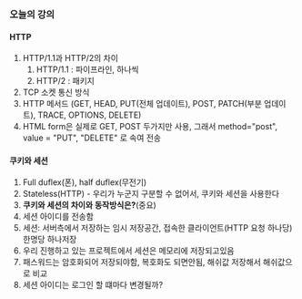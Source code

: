 ### 오늘의 강의

#### HTTP

1. HTTP/1.1과 HTTP/2의 차이
   1. HTTP/1.1 : 파이프라인, 하나씩
   2. HTTP/2 : 패키지
2. TCP 소켓 통신 방식
3. HTTP 메서드 (GET, HEAD, PUT(전체 업데이트), POST, PATCH(부분 업데이트), TRACE, OPTIONS, DELETE)
4. HTML form은 실제로 GET, POST 두가지만 사용, 그래서 method="post", value = "PUT", "DELETE" 로 속여 전송

#### 쿠키와 세션

1. Full duflex(폰), half duflex(무전기)
2. Stateless(HTTP) - 우리가 누군지 구분할 수 없어서, 쿠키와 세션을 사용한다
3. **쿠키와 세션의 차이와 동작방식은?**(중요)
4. 세션 아이디를 전송함
5. 세션: 서버측에서 저장하는 임시 저장공간, 접속한 클라이언트(HTTP 요청 하나당) 한명당 하나저장
6. 우리 진행하고 있는 프로젝트에서 세션은 메모리에 저장되고있음
7. 패스워드는 암호화되어 저장되야함, 복호화도 되면안됨, 해쉬값 저장해서 해쉬값으로 비교
8. 세션 아이디는 로그인 할 떄마다 변경될까?
